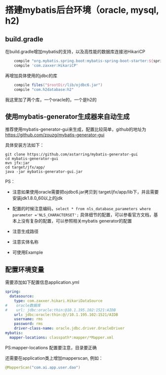
# 搭建mybatis后台环境（oracle, mysql, h2)

## build.gradle

在build.gradle增加mybatis的支持，以及高性能的数据库连接池HikariCP
```groovy
    compile "org.mybatis.spring.boot:mybatis-spring-boot-starter:${springBootMybatisVersion}"
    compile 'com.zaxxer:HikariCP'
```

再增加具体使用的jdbc的库
```groovy
    compile files("$rootDir/lib/ojdbc6.jar")
    compile "com.h2database:h2"
```
我这里加了两个库，一个oracle的，一个是h2的

## 使用mybatis-generator生成器来自动生成
推荐使用mybatis-generator-gui来生成，配置比较简单，github的地址为
https://github.com/zouzg/mybatis-generator-gui

具体安装方法如下：
```shell
git clone https://github.com/astarring/mybatis-generator-gui
cd mybatis-generator-gui
mvn jfx:jar
cd target/jfx/app/
java -jar mybatis-generator-gui.jar
```
PS：
* 注意如果使用oracle需要把ojdbc6.jar拷贝到 target/jfx/app/lib下，并且需要安装jdk1.8.0_60以上的jdk
* 配置的时候注意编码，`select * from nls_database_parameters where parameter ='NLS_CHARACTERSET';`
具体细节的配置，可以参看官方文档，基本上没有复杂的配置，可以参照相关mybatis generator的配置

* 注意生成路径
* 注意实体名称
* 可使用Example

## 配置环境变量
需要添加如下配置信息application.yml
```yml
spring:
  datasource:
    type: com.zaxxer.hikari.HikariDataSource
#    oracle数据库
#    url: jdbc:oracle:thin:@10.1.195.102:1521:AIDB
    url: jdbc:oracle:thin:@//10.1.195.102:1521/AIDB
    username: rms
    password: rms
    driver-class-name: oracle.jdbc.driver.OracleDriver
mybatis:
  mapper-locations: classpath*:mapper/*Mapper.xml
```
PS:mapper-locations 配置要注意，目录要正确

还需要在application类上增加mapperscan, 例如：
```java
@MapperScan("com.ai.app.user.dao")
```